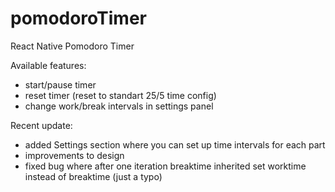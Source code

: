 # pomodoroTimer

React Native Pomodoro Timer

Available features:
 - start/pause timer
 - reset timer (reset to standart 25/5 time config)
 - change work/break intervals in settings panel

Recent update:
 - added Settings section where you can set up time intervals for each part
 - improvements to design
 - fixed bug where after one iteration breaktime inherited set worktime instead of breaktime (just a typo)
